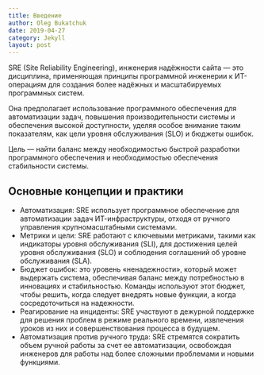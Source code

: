 ```yaml
---
title: Введение
author: Oleg Bukatchuk
date: 2019-04-27
category: Jekyll
layout: post
---
```


SRE (Site Reliability Engineering), инженерия надёжности сайта — это дисциплина, применяющая принципы программной инженерии к ИТ-операциям для создания более надёжных и масштабируемых программных систем. 

Она предполагает использование программного обеспечения для автоматизации задач, повышения производительности системы и обеспечения высокой доступности, уделяя особое внимание таким показателям, как цели уровня обслуживания (SLO) и бюджеты ошибок. 

Цель — найти баланс между необходимостью быстрой разработки программного обеспечения и необходимостью обеспечения стабильности системы.

## Основные концепции и практики

- Автоматизация: SRE использует программное обеспечение для автоматизации задач ИТ-инфраструктуры, отходя от ручного управления крупномасштабными системами.
- Метрики и цели: SRE работают с ключевыми метриками, такими как индикаторы уровня обслуживания (SLI), для достижения целей уровня обслуживания (SLO) и соблюдения соглашений об уровне обслуживания (SLA).
- Бюджет ошибок: это уровень «ненадежности», который может выдержать система, обеспечивая баланс между потребностью в инновациях и стабильностью. Команды используют этот бюджет, чтобы решить, когда следует внедрять новые функции, а когда сосредоточиться на надежности.
- Реагирование на инциденты: SRE участвуют в дежурной поддержке для решения проблем в режиме реального времени, извлечения уроков из них и совершенствования процесса в будущем.
- Автоматизация против ручного труда: SRE стремятся сократить объем ручной работы за счет ее автоматизации, освобождая инженеров для работы над более сложными проблемами и новыми функциями.